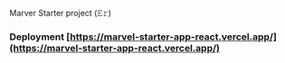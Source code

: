 Marver Starter project (𝙴𝚛)
### Deployment [https://marvel-starter-app-react.vercel.app/](https://marvel-starter-app-react.vercel.app/)
